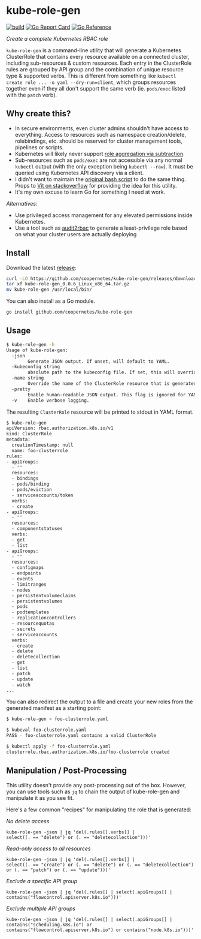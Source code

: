 # kube-role-gen
[![build](https://github.com/coopernetes/kube-role-gen/workflows/build/test/badge.svg)](https://github.com/coopernetes/kube-role-gen/actions?query=workflow%3Abuild%2Ftest)
[![Go Report Card](https://goreportcard.com/badge/github.com/coopernetes/kube-role-gen)](https://goreportcard.com/report/github.com/coopernetes/kube-role-gen)
[![Go Reference](https://pkg.go.dev/badge/github.com/coopernetes/kube-role-gen.svg)](https://pkg.go.dev/github.com/coopernetes/kube-role-gen)

_Create a complete Kubernetes RBAC role_

`kube-role-gen` is a command-line utility that will generate a Kubernetes
ClusterRole that contains every resource available on a connected cluster,
including sub-resources & custom resources. Each entry in the ClusterRole
rules are grouped by API group and the combination of unique resource type &
supported verbs. This is different from something like
`kubectl create role ... -o yaml --dry-run=client`, which groups resources
together even if they all don't support the same verb (ie. `pods/exec` listed
with the `patch` verb).

## Why create this?
* In secure environments, even cluster admins shouldn't have access to
  everything. Access to resources such as namespace creation/delete,
  rolebindings, etc. should be reserved for cluster management tools, pipelines
  or scripts.
* Kubernetes will likely never support [role aggregation via subtraction](https://github.com/kubernetes/kubernetes/issues/70387).
* Sub-resources such as `pods/exec` are not accessible via any normal `kubectl`
  output (with the only exception being `kubectl --raw`). It must be queried
  using Kubernetes API discovery via a client.
* I didn't want to maintain the [original bash script](https://stackoverflow.com/a/57892189)
  to do the same thing. Props to [Vit on stackoverflow](https://stackoverflow.com/users/9929015/vit)
  for providing the idea for this utility.
* It's my own excuse to learn Go for something I need at work.

_Alternatives_:
- Use privileged access management for any elevated permissions inside Kubernetes.
- Use a tool such as [audit2rbac](https://github.com/liggitt/audit2rbac) to
  generate a least-privilege role based on what your cluster users are actually deploying

## Install

Download the latest [release](https://github.com/coopernetes/kube-role-gen/releases):

```bash
curl -LO https://github.com/coopernetes/kube-role-gen/releases/download/v0.0.6/kube-role-gen_0.0.6_Linux_x86_64.tar.gz
tar xf kube-role-gen_0.0.6_Linux_x86_64.tar.gz
mv kube-role-gen /usr/local/bin/
```

You can also install as a Go module.

```bash
go install github.com/coopernetes/kube-role-gen
```

## Usage

```bash
$ kube-role-gen -h
Usage of kube-role-gen:
  -json
        Generate JSON output. If unset, will default to YAML.
  -kubeconfig string
        absolute path to the kubeconfig file. If set, this will override the default behavior and ignore KUBECONFIG environment variable and/or $HOME/.kube/config file location.
  -name string
        Override the name of the ClusterRole resource that is generated (default "foo-clusterrole")
  -pretty
        Enable human-readable JSON output. This flag is ignored for YAML (always pretty-prints).
  -v    Enable verbose logging.
```

The resulting `ClusterRole` resource will be printed to stdout in YAML format.

```bash
$ kube-role-gen
apiVersion: rbac.authorization.k8s.io/v1
kind: ClusterRole
metadata:
  creationTimestamp: null
  name: foo-clusterrole
rules:
- apiGroups:
  - ""
  resources:
  - bindings
  - pods/binding
  - pods/eviction
  - serviceaccounts/token
  verbs:
  - create
- apiGroups:
  - ""
  resources:
  - componentstatuses
  verbs:
  - get
  - list
- apiGroups:
  - ""
  resources:
  - configmaps
  - endpoints
  - events
  - limitranges
  - nodes
  - persistentvolumeclaims
  - persistentvolumes
  - pods
  - podtemplates
  - replicationcontrollers
  - resourcequotas
  - secrets
  - serviceaccounts
  verbs:
  - create
  - delete
  - deletecollection
  - get
  - list
  - patch
  - update
  - watch
...
```

You can also redirect the output to a file and create your new roles from the generated manifest as a starting point:

```bash
$ kube-role-gen > foo-clusterrole.yaml

$ kubeval foo-clusterrole.yaml
PASS - foo-clusterrole.yaml contains a valid ClusterRole

$ kubectl apply -f foo-clusterrole.yaml
clusterrole.rbac.authorization.k8s.io/foo-clusterrole created
```


## Manipulation / Post-Processing
This utility doesn't provide any post-processing out of the box. However, you can use tools such as `jq` to
chain the output of kube-role-gen and manipulate it as you see fit. 

Here's a few common "recipes" for manipulating the role that is generated:

_No delete access_
```shell
kube-role-gen -json | jq 'del(.rules[].verbs[] |           
select((. == "delete") or (. == "deletecollection")))'
```

_Read-only access to all resources_
```shell
kube-role-gen -json | jq 'del(.rules[].verbs[] |           
select((. == "create") or (. == "delete") or (. == "deletecollection") or (. == "patch") or (. == "update")))'
```

_Exclude a specific API group_
```shell
kube-role-gen -json | jq 'del(.rules[] | select(.apiGroups[] | contains("flowcontrol.apiserver.k8s.io")))' 
```

_Exclude multiple API groups_
```shell
kube-role-gen -json | jq 'del(.rules[] | select(.apiGroups[] | contains("scheduling.k8s.io") or contains("flowcontrol.apiserver.k8s.io") or contains("node.k8s.io")))'
```
